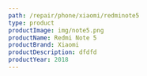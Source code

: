 ```yaml
---
path: /repair/phone/xiaomi/redminote5
type: product
productImage: img/note5.png
productName: Redmi Note 5
productBrand: Xiaomi
productDescription: dfdfd
productYear: 2018
---
```

